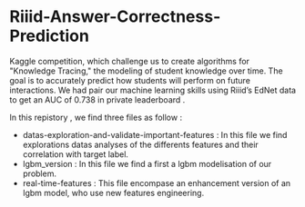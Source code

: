 # Riiid-Answer-Correctness-Prediction
Kaggle  competition, which challenge us to create algorithms for "Knowledge Tracing," the modeling of student knowledge over time. The goal is to accurately predict how students will perform on future interactions. We had pair our machine learning skills using Riiid’s EdNet data to get an AUC of 0.738 in private leaderboard .

In this repistory , we find three files as follow :

- datas-exploration-and-validate-important-features : In this file we find explorations datas analyses of the differents features and their correlation with target label.
- lgbm_version : In this file we find a first a lgbm modelisation of our problem.
- real-time-features : This file encompase an enhancement version of an lgbm model, who use  new features engineering.

